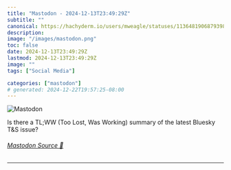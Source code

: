 ```yaml
---
title: "Mastodon - 2024-12-13T23:49:29Z"
subtitle: ""
canonical: https://hachyderm.io/users/mweagle/statuses/113648190687939830
description:
image: "/images/mastodon.png"
toc: false
date: 2024-12-13T23:49:29Z
lastmod: 2024-12-13T23:49:29Z
image: ""
tags: ["Social Media"]

categories: ["mastodon"]
# generated: 2024-12-22T19:57:25-08:00
---
```

![Mastodon](/images/mastodon.png)

<p>Is there a TL;WW (Too Lost, Was Working) summary of the latest Bluesky T&amp;S issue?</p>


###### [Mastodon Source 🐘](https://hachyderm.io/@mweagle/113648190687939830)

___
